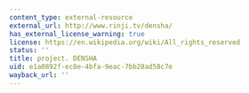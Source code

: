 ```yaml
---
content_type: external-resource
external_url: http://www.rinji.tv/densha/
has_external_license_warning: true
license: https://en.wikipedia.org/wiki/All_rights_reserved
status: ''
title: project. DENSHA
uid: e1a0892f-ec8e-4bfa-9eac-7bb28ad58c7e
wayback_url: ''
---
```

